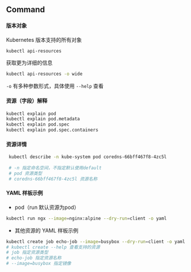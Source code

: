 ## Command

#### 版本对象

Kubernetes 版本支持的所有对象

```bash
kubectl api-resources
```

获取更为详细的信息

```bash
kubectl api-resources -o wide
```

`-o` 有多种参数形式，具体使用 `--help` 查看





#### 资源（字段）解释

```bash
kubectl explain pod
kubectl explain pod.metadata
kubectl explain pod.spec
kubectl explain pod.spec.containers
```





#### 资源详情

```bash
 kubectl describe -n kube-system pod coredns-66bff467f8-4zc5l
 
 # -n 指定命名空间，不指定默认使用default
 # pod 资源类型
 # coredns-66bff467f8-4zc5l 资源名称 
```





#### YAML 样板示例

* pod（run 默认资源为pod）

```bash
kubectl run ngx --image=nginx:alpine --dry-run=client -o yaml
```

* 其他资源的 YAML 样板示例

```bash
kubectl create job echo-job --image=busybox --dry-run=client -o yaml
# kubectl create --help 查看支持的资源
# job 指定资源类型
# echo-job 指定资源名称
# --image=busybox 指定镜像
```



